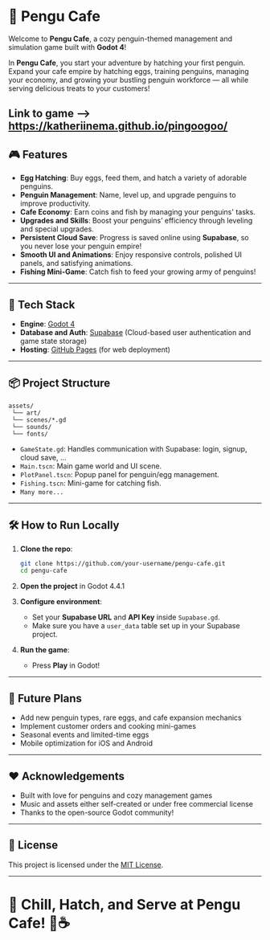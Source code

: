 # 🐧 Pengu Cafe

Welcome to **Pengu Cafe**, a cozy penguin-themed management and simulation game built with **Godot 4**!

In **Pengu Cafe**, you start your adventure by hatching your first penguin. Expand your cafe empire by hatching eggs, training penguins, managing your economy, and growing your bustling penguin workforce — all while serving delicious treats to your customers!

Link to game --> https://katheriinema.github.io/pingoogoo/
---

## 🎮 Features

- **Egg Hatching**: Buy eggs, feed them, and hatch a variety of adorable penguins.
- **Penguin Management**: Name, level up, and upgrade penguins to improve productivity.
- **Cafe Economy**: Earn coins and fish by managing your penguins' tasks.
- **Upgrades and Skills**: Boost your penguins’ efficiency through leveling and special upgrades.
- **Persistent Cloud Save**: Progress is saved online using **Supabase**, so you never lose your penguin empire!
- **Smooth UI and Animations**: Enjoy responsive controls, polished UI panels, and satisfying animations.
- **Fishing Mini-Game**: Catch fish to feed your growing army of penguins!

---

## 🚀 Tech Stack

- **Engine**: [Godot 4](https://godotengine.org/)
- **Database and Auth**: [Supabase](https://supabase.com/) (Cloud-based user authentication and game state storage)
- **Hosting**: [GitHub Pages](https://pages.github.com/) (for web deployment)

---

## 📦 Project Structure

```plaintext
assets/
 └── art/
 └── scenes/*.gd
 └── sounds/
 └── fonts/
```

- `GameState.gd`: Handles communication with Supabase: login, signup, cloud save, ...
- `Main.tscn`: Main game world and UI scene.
- `PlotPanel.tscn`: Popup panel for penguin/egg management.
- `Fishing.tscn`: Mini-game for catching fish.
- `Many more...`

---

## 🛠️ How to Run Locally

1. **Clone the repo**:
   ```bash
   git clone https://github.com/your-username/pengu-cafe.git
   cd pengu-cafe
   ```

2. **Open the project** in Godot 4.4.1

3. **Configure environment**:
   - Set your **Supabase URL** and **API Key** inside `Supabase.gd`.
   - Make sure you have a `user_data` table set up in your Supabase project.

4. **Run the game**:
   - Press **Play** in Godot!

---

## 🧐 Future Plans

- Add new penguin types, rare eggs, and cafe expansion mechanics
- Implement customer orders and cooking mini-games
- Seasonal events and limited-time eggs
- Mobile optimization for iOS and Android

---

## ❤️ Acknowledgements

- Built with love for penguins and cozy management games
- Music and assets either self-created or under free commercial license
- Thanks to the open-source Godot community!

---

## 📜 License

This project is licensed under the [MIT License](LICENSE).

---

# 🧊 Chill, Hatch, and Serve at **Pengu Cafe**! 🐧☕